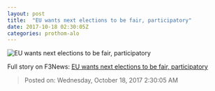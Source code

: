 ```yaml
---
layout: post
title:  "EU wants next elections to be fair, participatory"
date: 2017-10-18 02:30:05Z
categories: prothom-alo
---
```


![EU wants next elections to be fair, participatory](http://en.prothom-alo.com/contents/cache/images/1200x630x1/uploads/media/2016/02/12/2bcb5ffee2ada165c7e413e816ff4445-001.jpg?jadewits_media_id=86717)




Full story on F3News: [EU wants next elections to be fair, participatory](http://www.f3nws.com/n/KUGrsH)

> Posted on: Wednesday, October 18, 2017 2:30:05 AM

